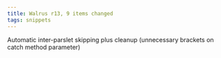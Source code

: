 ```yaml
---
title: Walrus r13, 9 items changed
tags: snippets
---
```


Automatic inter-parslet skipping plus cleanup (unnecessary brackets on catch method parameter)
